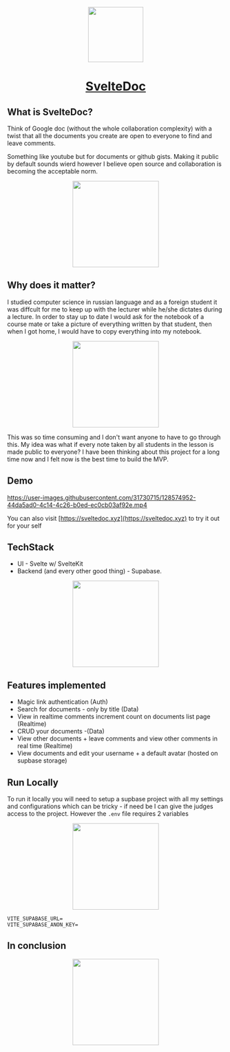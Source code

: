 <p align="center">
  <a href="https://sveltedoc.xyz">
    <img src="https://sveltedoc.xyz/logo_192.png" height="128">
    <h1 align="center">SvelteDoc</h1>
  </a>
</p>

## What is SvelteDoc?

Think of Google doc (without the whole collaboration complexity) with a twist that all the documents you create are open to everyone to find and leave comments.

Something like youtube but for documents or github gists. Making it public by default sounds wierd however I believe open source and collaboration is becoming the acceptable norm.

<p align="center">
  <img src="https://user-images.githubusercontent.com/31730715/128576153-ea1d314e-5dbf-4d62-b85b-4b9bbbf21af0.png" height="200">
</p>

## Why does it matter?

I studied computer science in russian language and as a foreign student it was diffcult for me to keep up with the lecturer while he/she dictates during a lecture. In order to stay up to date I would ask for the notebook of a course mate or take a picture of everything written by that student, then when I got home, I would have to copy everything into my notebook. 

<p align="center">
  <img src="https://user-images.githubusercontent.com/31730715/128576003-a2434728-752e-454e-aefc-954a028731e8.png" height="200">
</p>

This was so time consuming and I don't want anyone to have to go through this. My idea was what if every note taken by all students in the lesson is made public to everyone? I have been thinking about this project for a long time now and I felt now is the best time to build the MVP.

## Demo
https://user-images.githubusercontent.com/31730715/128574952-44da5ad0-4c14-4c26-b0ed-ec0cb03af92e.mp4


You can also visit [https://sveltedoc.xyz](https://sveltedoc.xyz) to try it out for your self

## TechStack

- UI - Svelte w/ SvelteKit
- Backend (and every other good thing) - Supabase.

<p align="center">
  <img src="https://user-images.githubusercontent.com/31730715/128576567-f554bfc9-27b8-4e8c-bae7-b89c6f1c866e.png" height="200">
</p>

## Features implemented

- Magic link authentication (Auth)
- Search for documents - only by title (Data)
- View in realtime comments increment count on documents list page (Realtime)
- CRUD your documents -(Data)
- View other documents + leave comments and view other comments in real time (Realtime)
- View documents and edit your username + a default avatar (hosted on supbase storage)

## Run Locally

To run it locally you will need to setup a supbase project with all my settings and configurations which can be tricky - if need be I can give the judges access to the project. However the `.env` file requires 2 variables

<p align="center">
  <img src="https://i.imgflip.com/12dasr.jpg" height="200">
</p>

```
VITE_SUPABASE_URL=
VITE_SUPABASE_ANON_KEY=
```

## In conclusion
<p align="center">
  <img src="https://sayingimages.com/wp-content/uploads/well-looks-like-we-winner-meme.jpg" height="200">
</p>


